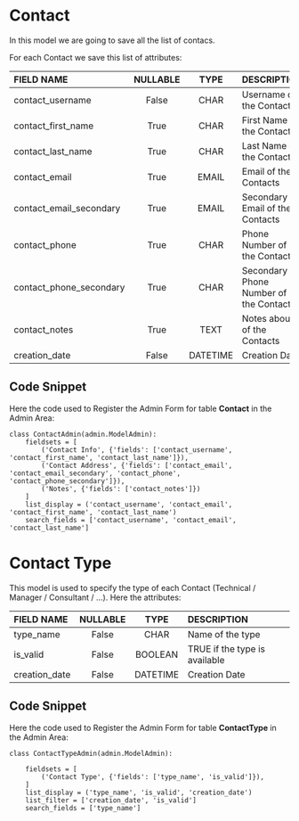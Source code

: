 # Contact

In this model we are going to save all the list of contacs. 

For each Contact we save this list of attributes:

|FIELD NAME | NULLABLE | TYPE | DESCRIPTION|
|:----------- | :-----------: | :-----------: | :-----------|
|contact_username       | False     |  CHAR   | Username of the Contacts|
|contact_first_name     | True      |  CHAR   | First Name of the Contacts|
|contact_last_name      | True      |  CHAR   | Last Name of the Contacts|
|contact_email          | True     |  EMAIL  | Email of the Contacts|
|contact_email_secondary | True     |  EMAIL  | Secondary Email of the Contacts|
|contact_phone          | True      |  CHAR   | Phone Number of the Contacts|
|contact_phone_secondary | True      |  CHAR   | Secondary Phone Number of the Contacts|
|contact_notes          | True      |  TEXT   | Notes about of the Contacts|
|creation_date          | False     |  DATETIME   | Creation Date|

## Code Snippet 

Here the code used to Register the Admin Form for table **Contact** in the Admin Area:

    class ContactAdmin(admin.ModelAdmin):
        fieldsets = [
            ('Contact Info', {'fields': ['contact_username', 'contact_first_name', 'contact_last_name']}),
            ('Contact Address', {'fields': ['contact_email', 'contact_email_secondary', 'contact_phone', 'contact_phone_secondary']}),
            ('Notes', {'fields': ['contact_notes']})
        ]
        list_display = ('contact_username', 'contact_email', 'contact_first_name', 'contact_last_name')
        search_fields = ['contact_username', 'contact_email', 'contact_last_name']



# Contact Type

This model is used to specify the type of each Contact (Technical / Manager / Consultant / ...). 
Here the attributes:

|FIELD NAME | NULLABLE | TYPE | DESCRIPTION|
|:----------- | :-----------: | :-----------: | :-----------|
|type_name              | False     |  CHAR       | Name of the type|
|is_valid               | False     |  BOOLEAN    | TRUE if the type is available|
|creation_date          | False     |  DATETIME   | Creation Date|

## Code Snippet

Here the code used to Register the Admin Form for table **ContactType** in the Admin Area:

    class ContactTypeAdmin(admin.ModelAdmin):

        fieldsets = [
            ('Contact Type', {'fields': ['type_name', 'is_valid']}),
        ]
        list_display = ('type_name', 'is_valid', 'creation_date')
        list_filter = ['creation_date', 'is_valid']
        search_fields = ['type_name']

